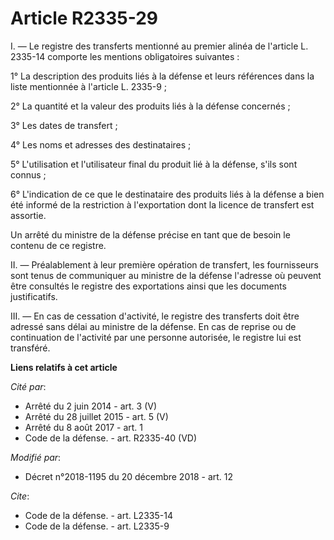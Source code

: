 # Article R2335-29

I. ― Le registre des transferts mentionné au premier alinéa de l'article L. 2335-14 comporte les mentions obligatoires
suivantes :

1° La description des produits liés à la défense et leurs références dans la liste mentionnée à l'article L. 2335-9 ;

2° La quantité et la valeur des produits liés à la défense concernés ;

3° Les dates de transfert ;

4° Les noms et adresses des destinataires ;

5° L'utilisation et l'utilisateur final du produit lié à la défense, s'ils sont connus ;

6° L'indication de ce que le destinataire des produits liés à la défense a bien été informé de la restriction à l'exportation
dont la licence de transfert est assortie.

Un arrêté du ministre de la défense précise en tant que de besoin le contenu de ce registre.

II. ― Préalablement à leur première opération de transfert, les fournisseurs sont tenus de communiquer au ministre de la
défense l'adresse où peuvent être consultés le registre des exportations ainsi que les documents justificatifs.

III. ― En cas de cessation d'activité, le registre des transferts doit être adressé sans délai au ministre de la défense. En
cas de reprise ou de continuation de l'activité par une personne autorisée, le registre lui est transféré.

**Liens relatifs à cet article**

_Cité par_:

  - Arrêté du 2 juin 2014 - art. 3 (V)
  - Arrêté du 28 juillet 2015 - art. 5 (V)
  - Arrêté du 8 août 2017 - art. 1
  - Code de la défense. - art. R2335-40 (VD)

_Modifié par_:

  - Décret n°2018-1195 du 20 décembre 2018 - art. 12

_Cite_:

  - Code de la défense. - art. L2335-14
  - Code de la défense. - art. L2335-9
